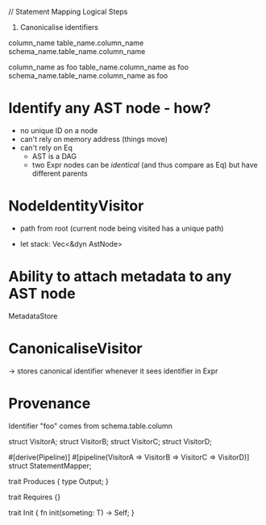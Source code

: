 
// Statement Mapping Logical Steps

1. Canonicalise identifiers

column_name
table_name.column_name
schema_name.table_name.column_name

column_name as foo
table_name.column_name as foo
schema_name.table_name.column_name as foo

# Identify any AST node - how?

- no unique ID on a node
- can't rely on memory address (things move)
- can't rely on Eq
  - AST is a DAG
  - two Expr nodes can be *identical* (and thus compare as Eq) but have different parents

# NodeIdentityVisitor

- path from root (current node being visited has a unique path)

<!-- enum Node {
  Statement(&'ast Statement),
  Expr(&'ast Expr),
} -->

- let stack: Vec<&dyn AstNode>


# Ability to attach metadata to any AST node

MetadataStore

# CanonicaliseVisitor

-> stores canonical identifier whenever it sees identifier in Expr

# Provenance

Identifier "foo" comes from schema.table.column


struct VisitorA;
struct VisitorB;
struct VisitorC;
struct VisitorD;

#[derive(Pipeline)]
#[pipeline(VisitorA => VisitorB => VisitorC => VisitorD)]
struct StatementMapper;

trait Produces {
  type Output;
}

trait Requires<T> {}

trait Init {
  fn init(someting: T) -> Self;
}